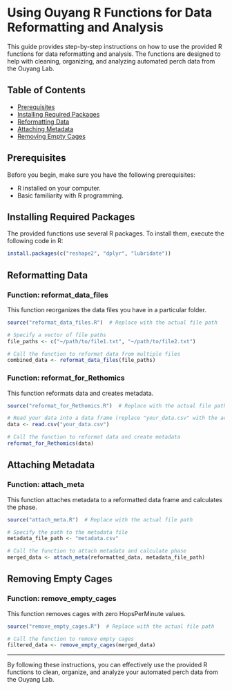 # Using Ouyang R Functions for Data Reformatting and Analysis

This guide provides step-by-step instructions on how to use the provided R functions for data reformatting and analysis. The functions are designed to help with cleaning, organizing, and analyzing automated perch data from the Ouyang Lab.

## Table of Contents
- [Prerequisites](#prerequisites)
- [Installing Required Packages](#installing-required-packages)
- [Reformatting Data](#reformatting-data)
- [Attaching Metadata](#attaching-metadata)
- [Removing Empty Cages](#removing-empty-cages)

## Prerequisites

Before you begin, make sure you have the following prerequisites:
- R installed on your computer.
- Basic familiarity with R programming.

## Installing Required Packages

The provided functions use several R packages. To install them, execute the following code in R:

```r
install.packages(c("reshape2", "dplyr", "lubridate"))
```

## Reformatting Data

### Function: reformat_data_files

This function reorganizes the data files you have in a particular folder.

```r
source("reformat_data_files.R")  # Replace with the actual file path

# Specify a vector of file paths
file_paths <- c("~/path/to/file1.txt", "~/path/to/file2.txt")

# Call the function to reformat data from multiple files
combined_data <- reformat_data_files(file_paths)
```

### Function: reformat_for_Rethomics

This function reformats data and creates metadata.

```r
source("reformat_for_Rethomics.R")  # Replace with the actual file path

# Read your data into a data frame (replace "your_data.csv" with the actual file name)
data <- read.csv("your_data.csv")

# Call the function to reformat data and create metadata
reformat_for_Rethomics(data)
```

## Attaching Metadata

### Function: attach_meta

This function attaches metadata to a reformatted data frame and calculates the phase.

```r
source("attach_meta.R")  # Replace with the actual file path

# Specify the path to the metadata file
metadata_file_path <- "metadata.csv"

# Call the function to attach metadata and calculate phase
merged_data <- attach_meta(reformatted_data, metadata_file_path)
```

## Removing Empty Cages

### Function: remove_empty_cages

This function removes cages with zero HopsPerMinute values.

```r
source("remove_empty_cages.R")  # Replace with the actual file path

# Call the function to remove empty cages
filtered_data <- remove_empty_cages(merged_data)
```

---

By following these instructions, you can effectively use the provided R functions to clean, organize, and analyze your automated perch data from the Ouyang Lab.
```
